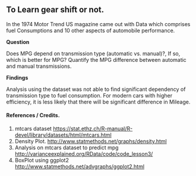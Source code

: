 ## To Learn gear shift or not. 

In the 1974 Motor Trend US magazine came out with Data which comprises fuel Consumptions and 10 other aspects of automobile performance. 

**Question**

Does MPG depend on transmission type (automatic vs. manual)?, If so, which is better for MPG? Quantify the MPG difference between automatic and manual transmissions.  

**Findings**   

Analysis using the dataset was not able to find significant dependency of transmission type to fuel consumption. For modern cars with higher efficiency, it is less likely that there will be significant difference in Mileage. 


#### References / Credits. 

1. mtcars dataset <https://stat.ethz.ch/R-manual/R-devel/library/datasets/html/mtcars.html>
2. Density Plot. <http://www.statmethods.net/graphs/density.html>   
3. Analysis on mtcars dataset to predict mpg <http://varianceexplained.org/RData/code/code_lesson3/>
4. BoxPlot using ggplot2 <http://www.statmethods.net/advgraphs/ggplot2.html>

